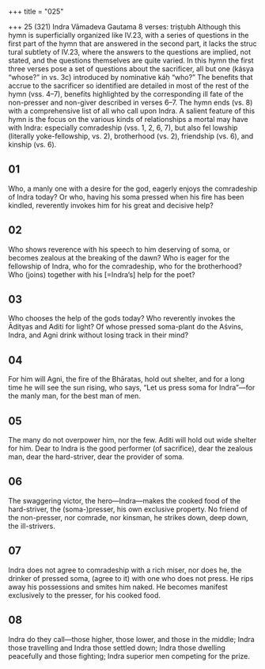 +++
title = "025"

+++
25 (321)
Indra
Vāmadeva Gautama
8 verses: triṣṭubh
Although this hymn is superficially organized like IV.23, with a series of questions  in the first part of the hymn that are answered in the second part, it lacks the struc tural subtlety of IV.23, where the answers to the questions are implied, not stated,  and the questions themselves are quite varied. In this hymn the first three verses  pose a set of questions about the sacrificer, all but one (kásya “whose?” in vs. 3c)  introduced by nominative káḥ “who?” The benefits that accrue to the sacrificer so identified are detailed in most of the rest of the hymn (vss. 4–7), benefits highlighted  by the corresponding ill fate of the non-presser and non-giver described in verses  6–7. The hymn ends (vs. 8) with a comprehensive list of all who call upon Indra.
A salient feature of this hymn is the focus on the various kinds of relationships  a mortal may have with Indra: especially comradeship (vss. 1, 2, 6, 7), but also fel lowship (literally yoke-fellowship, vs. 2), brotherhood (vs. 2), friendship (vs. 6), and  kinship (vs. 6).
## 01
Who, a manly one with a desire for the god, eagerly enjoys the
comradeship of Indra today?
Or who, having his soma pressed when his fire has been kindled,
reverently invokes him for his great and decisive help?
## 02
Who shows reverence with his speech to him deserving of soma, or  becomes zealous at the breaking of the dawn?
Who is eager for the fellowship of Indra, who for the comradeship, who  for the brotherhood? Who (joins) together with his [=Indra’s] help for  the poet?
## 03
Who chooses the help of the gods today? Who reverently invokes the  Ādityas and Aditi for light?
Of whose pressed soma-plant do the Aśvins, Indra, and Agni drink  without losing track in their mind?
## 04
For him will Agni, the fire of the Bhāratas, hold out shelter, and for a  long time he will see the sun rising,
who says, “Let us press soma for Indra”—for the manly man, for the  best man of men.
## 05
The many do not overpower him, nor the few. Aditi will hold out wide  shelter for him.
Dear to Indra is the good performer (of sacrifice), dear the zealous man,  dear the hard-striver, dear the provider of soma.
## 06
The swaggering victor, the hero—Indra—makes the cooked food of the  hard-striver, the (soma-)presser, his own exclusive property.
No friend of the non-presser, nor comrade, nor kinsman, he strikes  down, deep down, the ill-strivers.
## 07
Indra does not agree to comradeship with a rich miser, nor does he, the  drinker of pressed soma, (agree to it) with one who does not press.
He rips away his possessions and smites him naked. He becomes
manifest exclusively to the presser, for his cooked food.
## 08
Indra do they call—those higher, those lower, and those in the middle;  Indra those travelling and Indra those settled down;
Indra those dwelling peacefully and those fighting; Indra superior men  competing for the prize.
